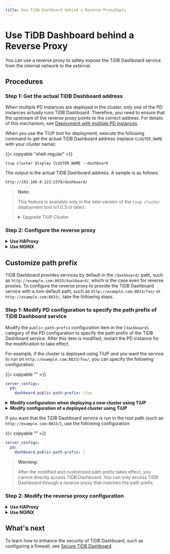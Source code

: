 ```yaml
---
title: Use TiDB Dashboard behind a Reverse ProxyEmpty
---
```


# Use TiDB Dashboard behind a Reverse Proxy

You can use a reverse proxy to safely expose the TiDB Dashboard service from the internal network to the external.

## Procedures

### Step 1: Get the actual TiDB Dashboard address

When multiple PD instances are deployed in the cluster, only one of the PD instances actually runs TiDB Dashboard. Therefore, you need to ensure that the upstream of the reverse proxy points to the correct address. For details of this mechanism, see [Deployment with multiple PD instances](/dashboard/dashboard-ops-deploy.md#deployment-with-multiple-pd-instances).

When you use the TiUP tool for deployment, execute the following command to get the actual TiDB Dashboard address (replace `CLUSTER_NAME` with your cluster name):

{{< copyable "shell-regular" >}}

```shell
tiup cluster display CLUSTER_NAME --dashboard
```

The output is the actual TiDB Dashboard address. A sample is as follows:

```bash
http://192.168.0.123:2379/dashboard/
```

> **Note:**
>
> This feature is available only in the later version of the `tiup cluster` deployment tool (v1.0.3 or later).
>
> <details>
> <summary>Upgrade TiUP Cluster</summary>
>
> ```bash
> tiup update --self
> tiup update cluster --force
> ```
>
> </details>

### Step 2: Configure the reverse proxy

<details>
<summary> <strong>Use HAProxy</strong> </summary>

When you use [HAProxy](https://www.haproxy.org/) as the reverse proxy, take the following steps:

1. Use reverse proxy for TiDB Dashboard on the `8033` port (for example). In the HAProxy configuration file, add the following configuration:

    {{< copyable "" >}}

    ```haproxy
    frontend tidb_dashboard_front
      bind *:8033
      use_backend tidb_dashboard_back if { path /dashboard } or { path_beg /dashboard/ }

    backend tidb_dashboard_back
      mode http
      server tidb_dashboard 192.168.0.123:2379
    ```

    Replace `192.168.0.123:2379` with IP and port of the actual address of the TiDB Dashboard obtained in [Step 1](#step-1-get-the-actual-tidb-dashboard-address).

    > **Warning:**
    >
    > You must retain the `if` part in the `use_backend` directive to ensure that services **only in this path** are behind reverse proxy; otherwise, security risks might be introduced. See [Secure TiDB Dashboard](/dashboard/dashboard-ops-security.md).

2. Restart HAProxy for the configuration to take effect.

3. Test whether the reverse proxy is effective: access the `/dashboard/` address on the `8033` port of the machine where HAProxy is located (such as `http://example.com:8033/dashboard/`) to access TiDB Dashboard.

</details>

<details>
<summary> <strong>Use NGINX</strong> </summary>

When you use [NGINX](https://nginx.org/) as the reverse proxy, take the following steps:

1. Use reverse proxy for TiDB Dashboard on the `8033` port (for example). In the NGINX configuration file, add the following configuration:

    {{< copyable "" >}}

    ```nginx
    server {
        listen 8033;
        location /dashboard/ {
        proxy_pass http://192.168.0.123:2379/dashboard/;
        }
    }
    ```

    Replace `http://192.168.0.123:2379/dashboard/` with the actual address of the TiDB Dashboard obtained in [Step 1](#step-1-get-the-actual-tidb-dashboard-address).

    > **Warning:**
    >
    > You must keep the `/dashboard/` path in the `proxy_pass` directive to ensure that only the services under this path are reverse proxied. Otherwise, security risks will be introduced. See [Secure TiDB Dashboard](/dashboard/dashboard-ops-security.md).

2. Reload NGINX for the configuration to take effect.

    {{< copyable "shell-regular" >}}

    ```shell
    sudo nginx -s reload
    ```

3. Test whether the reverse proxy is effective: access the `/dashboard/` address on the `8033` port of the machine where NGINX is located (such as `http://example.com:8033/dashboard/`) to access TiDB Dashboard.

</details>

## Customize path prefix

TiDB Dashboard provides services by default in the `/dashboard/` path, such as `http://example.com:8033/dashboard/`, which is the case even for reverse proxies. To configure the reverse proxy to provide the TiDB Dashboard service with a non-default path, such as `http://example.com:8033/foo/` or `http://example.com:8033/`, take the following steps.

### Step 1: Modify PD configuration to specify the path prefix of TiDB Dashboard service

Modify the `public-path-prefix` configuration item in the `[dashboard]` category of the PD configuration to specify the path prefix of the TiDB Dashboard service. After this item is modified, restart the PD instance for the modification to take effect.

For example, if the cluster is deployed using TiUP and you want the service to run on `http://example.com:8033/foo/`, you can specify the following configuration:

{{< copyable "" >}}

```yaml
server_configs:
  pd:
    dashboard.public-path-prefix: /foo
```

<details>
<summary> <strong>Modify configuration when deploying a new cluster using TiUP</strong> </summary>

If you are deploying a new cluster, you can add the configuration above to the `topology.yaml` TiUP topology file and deploy the cluster. For specific instruction, see [TiUP deployment document](/production-deployment-using-tiup.md#step-3-initialize-cluster-topology-file).

</details>

<details>

<summary> <strong>Modify configuration of a deployed cluster using TiUP</strong> </summary>

For a deployed cluster:

1. Open the configuration file of the cluster in the edit mode (replace `CLUSTER_NAME` with the cluster name).

    {{< copyable "shell-regular" >}}

    ```shell
    tiup cluster edit-config CLUSTER_NAME
    ```

2. Modify or add configuration items under the `pd` configuration of `server_configs`. If no `server_configs` exists, add it at the top level:

    {{< copyable "" >}}

    ```yaml
    monitored:
      ...
    server_configs:
      tidb: ...
      tikv: ...
      pd:
        dashboard.public-path-prefix: /foo
      ...
    ```

    The configuration file after the modification is similar to the following file:

    {{< copyable "" >}}

    ```yaml
    server_configs:
      pd:
        dashboard.public-path-prefix: /foo
      global:
        user: tidb
        ...
    ```

    Or

    {{< copyable "" >}}

    ```yaml
    monitored:
      ...
    server_configs:
      tidb: ...
      tikv: ...
      pd:
        dashboard.public-path-prefix: /foo
    ```

3. Perform a rolling restart to all PD instances for the modified configuration to take effect (replace `CLUSTER_NAME` with your cluster name):

    {{< copyable "shell-regular" >}}

   ```shell
   tiup cluster reload CLUSTER_NAME -R pd
   ```

See [Common TiUP Operations - Modify the configuration](/maintain-tidb-using-tiup.md#modify-the-configuration) for details.

</details>

If you want that the TiDB Dashboard service is run in the root path (such as `http://example.com:8033/`), use the following configuration:

{{< copyable "" >}}

```yaml
server_configs:
  pd:
    dashboard.public-path-prefix: /
```

> **Warning:**
>
> After the modified and customized path prefix takes effect, you cannot directly access TiDB Dashboard. You can only access TiDB Dashboard through a reverse proxy that matches the path prefix.

### Step 2: Modify the reverse proxy configuration

<details>
<summary> <strong>Use HAProxy</strong> </summary>

Taking `http://example.com:8033/foo/` as an example, the corresponding HAProxy configuration is as follows:

{{< copyable "" >}}

```haproxy
frontend tidb_dashboard_front
  bind *:8033
  use_backend tidb_dashboard_back if { path /foo } or { path_beg /foo/ }

backend tidb_dashboard_back
  mode http
  http-request set-path %[path,regsub(^/foo/?,/dashboard/)]
  server tidb_dashboard 192.168.0.123:2379
```

Replace `192.168.0.123:2379` with IP and port of the actual address of the TiDB Dashboard obtained in [Step 1](#step-1-get-the-actual-tidb-dashboard-address).

> **Warning:**
>
> You must retain the `if` part in the `use_backend` directive to ensure that services **only in this path** are behind reverse proxy; otherwise, security risks might be introduced. See [Secure TiDB Dashboard](/dashboard/dashboard-ops-security.md).

If you want that the TiDB Dashboard service is run in the root path (such as `http://example.com:8033/`), use the following configuration:

```haproxy
frontend tidb_dashboard_front
  bind *:8033
  use_backend tidb_dashboard_back
backend tidb_dashboard_back
  mode http
  http-request set-path /dashboard%[path]
  server tidb_dashboard 192.168.0.123:2379
```

Modify the configuration and restart HAProxy for the modified configuration to take effect.

</details>

<details>
<summary> <strong>Use NGINX</strong> </summary>

Taking `http://example.com:8033/foo/` as an example, the corresponding NGINX configuration is as follows:

{{< copyable "" >}}

```nginx
server {
  listen 8033;
  location /foo/ {
    proxy_pass http://192.168.0.123:2379/dashboard/;
  }
}
```

Replace `http://192.168.0.123:2379/dashboard/` with the actual address of the TiDB Dashboard obtained in [Step 1](#step-1-get-the-actual-tidb-dashboard-address).

> **Warning:**
>
> You must retain the `/dashboard/` path in the `proxy_pass` directive to ensure that services **only in this path** are behind reverse proxy; otherwise, security risks might be introduced. See [Secure TiDB Dashboard](/dashboard/dashboard-ops-security.md).

If you want that the TiDB Dashboard service is run in the root path (such as `http://example.com:8033/`), use the following configuration:

{{< copyable "" >}}

```nginx
server {
  listen 8033;
  location / {
    proxy_pass http://192.168.0.123:2379/dashboard/;
  }
}
```

Modify the configuration and restart NGINX for the modified configuration to take effect.

{{< copyable "shell-regular" >}}

```shell
sudo nginx -s reload
```

</details>

## What's next

To learn how to enhance the security of TiDB Dashboard, such as configuring a firewall, see [Secure TiDB Dashboard](/dashboard/dashboard-ops-security.md).
